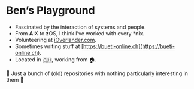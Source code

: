 # Ben’s Playground

* Fascinated by the interaction of systems and people.
* From **A**IX to **z**OS, I think I’ve worked with every \*nix.
* Volunteering at [iOverlander.com](https://ioverlander.com).
* Sometimes writing stuff at [https://bueti-online.ch](https://bueti-online.ch).
* Located in 🇨🇭, working from 🏠.

👋 Just a bunch of (old) repositories with nothing particularly interesting in them 🙂


